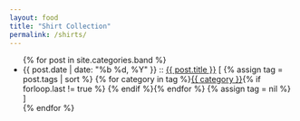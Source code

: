 ```yaml
---
layout: food
title: "Shirt Collection"
permalink: /shirts/
---
```


<ul class="posts">
    {% for post in site.categories.band %}
        <li>
            <span class="post-date">{{ post.date | date: "%b %d, %Y" }}</span>
            ::
            <a class="post-link" href="{{ post.url }}">{{ post.title }}</a>
            [
            {% assign tag = post.tags | sort %}
            {% for category in tag %}<span><a href="{{ site.baseurl }}bands/#{{ category }}" class="reserved">{{ category }}</a>{% if forloop.last != true %}&nbsp;{% endif %}</span>{% endfor %}
            {% assign tag = nil %}
            ]
        </li>
    {% endfor %}
</ul>